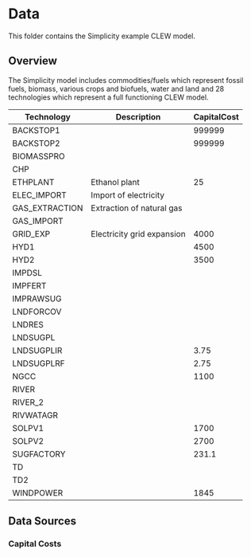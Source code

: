 # Data

This folder contains the Simplicity example CLEW model.

## Overview

The Simplicity model includes commodities/fuels which represent fossil fuels, biomass, various crops and biofuels, water and land and 28 technologies which represent a full functioning CLEW model.


Technology | Description | CapitalCost
--- | --- | ---
BACKSTOP1 || 999999 
BACKSTOP2 || 999999 
BIOMASSPRO | |
CHP | |
ETHPLANT | Ethanol plant | 25
ELEC_IMPORT | Import of electricity | 
GAS_EXTRACTION | Extraction of natural gas | 
GAS_IMPORT | 
GRID_EXP | Electricity grid expansion | 4000
HYD1 | | 4500
HYD2 | | 3500
IMPDSL | |
IMPFERT | |
IMPRAWSUG | |
LNDFORCOV | |
LNDRES | |
LNDSUGPL | |
LNDSUGPLIR | | 3.75
LNDSUGPLRF | | 2.75
NGCC | |1100 
RIVER | |
RIVER_2 | 
RIVWATAGR | |
SOLPV1 | | 1700 
SOLPV2 | | 2700 
SUGFACTORY | | 231.1
TD | |
TD2 | |
WINDPOWER | |1845 

## Data Sources

### Capital Costs

